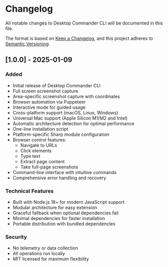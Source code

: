 # Changelog

All notable changes to Desktop Commander CLI will be documented in this file.

The format is based on [Keep a Changelog](https://keepachangelog.com/en/1.0.0/),
and this project adheres to [Semantic Versioning](https://semver.org/spec/v2.0.0.html).

## [1.0.0] - 2025-01-09

### Added
- Initial release of Desktop Commander CLI
- Full screen screenshot capture
- Area-specific screenshot capture with coordinates
- Browser automation via Puppeteer
- Interactive mode for guided usage
- Cross-platform support (macOS, Linux, Windows)
- Universal Mac support (Apple Silicon M1/M2 and Intel)
- Automatic architecture detection for optimal performance
- One-line installation script
- Platform-specific Sharp module configuration
- Browser control features:
  - Navigate to URLs
  - Click elements
  - Type text
  - Extract page content
  - Take full-page screenshots
- Command-line interface with intuitive commands
- Comprehensive error handling and recovery

### Technical Features
- Built with Node.js 18+ for modern JavaScript support
- Modular architecture for easy extension
- Graceful fallback when optional dependencies fail
- Minimal dependencies for faster installation
- Portable distribution with bundled dependencies

### Security
- No telemetry or data collection
- All operations run locally
- MIT licensed for maximum flexibility